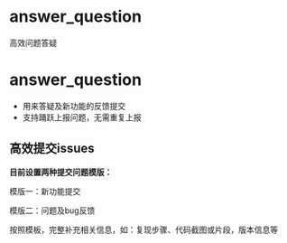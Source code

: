 # answer_question
高效问题答疑

# **answer_question**



- 用来答疑及新功能的反馈提交
- 支持踊跃上报问题，无需重复上报

## **高效提交issues**


**目前设置两种提交问题模版：**

模版一：新功能提交

模版二：问题及bug反馈

按照模板，完整补充相关信息，如：复现步骤、代码截图或片段，版本信息等
